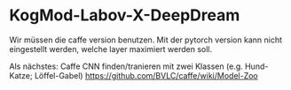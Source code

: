 # KogMod-Labov-X-DeepDream

Wir müssen die caffe version benutzen. Mit der pytorch version kann nicht eingestellt werden, welche layer maximiert werden soll.

Als nächstes: Caffe CNN finden/tranieren mit zwei Klassen (e.g. Hund-Katze; Löffel-Gabel)
https://github.com/BVLC/caffe/wiki/Model-Zoo
